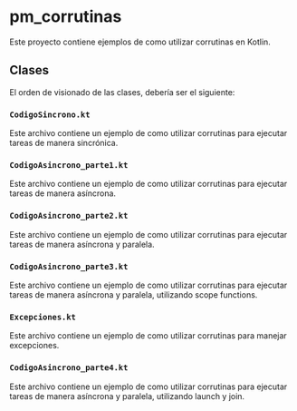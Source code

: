 # pm_corrutinas

Este proyecto contiene ejemplos de como utilizar corrutinas en Kotlin.

## Clases

El orden de visionado de las clases, debería ser el siguiente:

### `CodigoSincrono.kt`

Este archivo contiene un ejemplo de como utilizar corrutinas para ejecutar tareas de manera sincrónica.

### `CodigoAsincrono_parte1.kt`

Este archivo contiene un ejemplo de como utilizar corrutinas para ejecutar tareas de manera asíncrona.

### `CodigoAsincrono_parte2.kt`

Este archivo contiene un ejemplo de como utilizar corrutinas para ejecutar tareas de manera asíncrona y paralela.

### `CodigoAsincrono_parte3.kt`

Este archivo contiene un ejemplo de como utilizar corrutinas para ejecutar tareas de manera asíncrona y paralela, utilizando scope functions.


### `Excepciones.kt`

Este archivo contiene un ejemplo de como utilizar corrutinas para manejar excepciones.

### `CodigoAsincrono_parte4.kt`

Este archivo contiene un ejemplo de como utilizar corrutinas para ejecutar tareas de manera asíncrona y paralela, utilizando launch y join.


